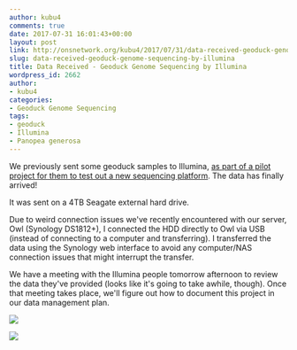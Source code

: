 ```yaml
---
author: kubu4
comments: true
date: 2017-07-31 16:01:43+00:00
layout: post
link: http://onsnetwork.org/kubu4/2017/07/31/data-received-geoduck-genome-sequencing-by-illumina/
slug: data-received-geoduck-genome-sequencing-by-illumina
title: Data Received - Geoduck Genome Sequencing by Illumina
wordpress_id: 2662
author:
- kubu4
categories:
- Geoduck Genome Sequencing
tags:
- geoduck
- Illumina
- Panopea generosa
---
```


We previously sent some geoduck samples to Illumina, [as part of a pilot project for them to test out a new sequencing platform](http://onsnetwork.org/kubu4/2017/01/05/sample-submission-geoduck-gdna-for-illumina-pilot-sequencing-project/). The data has finally arrived!

It was sent on a 4TB Seagate external hard drive.

Due to weird connection issues we've recently encountered with our server, Owl (Synology DS1812+), I connected the HDD directly to Owl via USB (instead of connecting to a computer and transferring). I transferred the data using the Synology web interface to avoid any computer/NAS connection issues that might interrupt the transfer.

We have a meeting with the Illumina people tomorrow afternoon to review the data they've provided (looks like it's going to take awhile, though). Once that meeting takes place, we'll figure out how to document this project in our data management plan.

[![](http://eagle.fish.washington.edu/Arabidopsis/20170731_geoduck_illumina_data.png)](http://eagle.fish.washington.edu/Arabidopsis/20170731_geoduck_illumina_data.png)







[![](http://eagle.fish.washington.edu/Arabidopsis/20170731_geoduck_illumina_data_transfer.png)](http://eagle.fish.washington.edu/Arabidopsis/20170731_geoduck_illumina_data_transfer.png)
